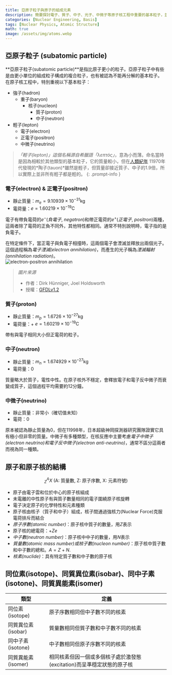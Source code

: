 ```yaml
---
title: 亞原子粒子與原子的組成元素
description: 簡要探討電子、質子、中子、光子、中微子等原子核工程中重要的基本粒子，並了解原子及原子核的結構。
categories: [Nuclear Engineering, Basis]
tags: [Nuclear Physics, Atomic Structure]
math: true
image: /assets/img/atoms.webp
---
```

## 亞原子粒子 (subatomic particle)
**亞原子粒子(subatomic particle)**是指比原子更小的粒子。亞原子粒子中有些是由更小單位的組成粒子構成的複合粒子，也有被認為不能再分解的基本粒子。
在原子核工程中，特別重視以下基本粒子：

- 強子(hadron)
  - 重子(baryon)
    - 核子(nucleon)
      - 質子(proton)
      - 中子(neutron)
- 輕子(lepton)
  - 電子(electron)
  - 正電子(positron)
  - 中微子(neutrino)

> *「輕子(lepton)」*這個名稱源自希臘語*「λεπτός」*，意為小而薄。命名當時是因為相較於其他類型的基本粒子，它的質量較小，但在[人類紀年](https://en.wikipedia.org/wiki/Holocene_calendar) 11970年代發現的*陶子(tauon)*雖然是輕子，但質量卻接近質子、中子的1.9倍，所以實際上並非所有輕子都是輕的。
{: .prompt-info }

### 電子(electron) & 正電子(positron)
- 靜止質量：$m_e = 9.10939 \times 10^{-31} \text{kg}$
- 電荷量：$e = 1.60219 \times 10^{-19} \text{C}$

電子有帶負電荷的$e^-$(*負電子*, *negatron*)和帶正電荷的$e^+$(*正電子*, *positron*)兩種，這兩者除了電荷的正負不同外，其他特性都相同。通常不特別說明時，電子指的是負電子。

在特定條件下，當正電子與負電子相撞時，這兩個電子會湮滅並釋放出兩個光子。這個過程稱為*電子湮滅(electron annihilation)*，而產生的光子稱為*湮滅輻射(annihilation radiation)*。  
![electron-positron annihilation](https://upload.wikimedia.org/wikipedia/commons/0/0a/ElectronPositronAnnihilation.svg)
> *圖片來源*
> - 作者：Dirk Hünniger, Joel Holdsworth
> - 授權：[GFDLv1.2](https://www.gnu.org/licenses/old-licenses/fdl-1.2.html)

### 質子(proton)
- 靜止質量：$m_p = 1.6726 \times 10^{-27} \text{kg}$
- 電荷量：+ $e = 1.60219 \times 10^{-19} \text{C}$

帶有與電子相同大小但正電荷的粒子。

### 中子(neutron)
- 靜止質量：$m_n = 1.674929 \times 10^{-27} \text{kg}$
- 電荷量：$0$ 

質量略大於質子，電性中性。在原子核外不穩定，會釋放電子和電子反中微子而衰變成質子，這個過程平均需要約12分鐘。

### 中微子(neutrino)
- 靜止質量：非常小（確切值未知）
- 電荷：$0$

原本被認為靜止質量為0，但在11998年，日本超級神岡探測器研究團隊證實它具有極小但非零的質量。中微子有多種類型，在核反應中主要考慮*電子中微子(electron neutrino)*和*電子反中微子(electron anti-neutrino)*，通常不區分這兩者而視為同一種類。

## 原子和原子核的結構

$$ ^A_Z X \ (\text{A: 質量數, Z: 原子序數, X: 元素符號})$$

- 原子由電子雲和位於中心的原子核組成
- 未電離的中性原子有與質子數量相同的電子圍繞原子核旋轉
- 電子決定原子的化學特性和元素種類
- 原子核由核子（質子和中子）組成，核子間通過強核力(Nuclear Force)克服電荷排斥而結合
- *原子序數(atomic number)*：原子核中質子的數量，用$Z$表示
- 原子核的總電荷：+$Ze$
- *中子數(neutron number)*：原子核中中子的數量，用$N$表示
- *質量數(atomic mass number)*或*核子數(nucleon number)*：原子核中質子數和中子數的總和。$A=Z+N.$
- *核素(nuclide)*：具有特定質子數和中子數的原子核

## 同位素(isotope)、同質異位素(isobar)、同中子素(isotone)、同質異能素(isomer)

| 類型 | 定義 |
| --- | --- |
| 同位素(isotope) | 原子序數相同但中子數不同的核素 |
| 同質異位素(isobar) | 質量數相同但質子數和中子數不同的核素 |
| 同中子素(isotone) | 中子數相同但原子序數不同的核素 |
| 同質異能素(isomer) | 相同核素但因一個或多個核子處於激發態(excitation)而呈準穩定狀態的原子核 |
